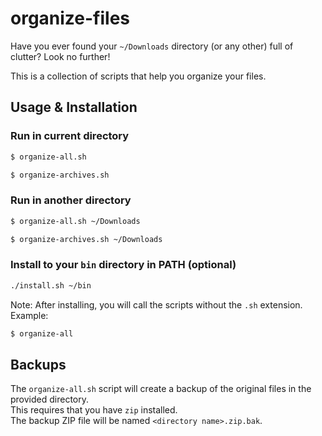 # organize-files

Have you ever found your `~/Downloads` directory (or any other) full of clutter?
Look no further!

This is a collection of scripts that help you organize your files.

## Usage & Installation

### Run in current directory

```bash
$ organize-all.sh
```

```bash
$ organize-archives.sh
```

### Run in another directory

```bash
$ organize-all.sh ~/Downloads
```

```bash
$ organize-archives.sh ~/Downloads
```

### Install to your `bin` directory in PATH (optional)

```bash
./install.sh ~/bin
```

Note: After installing, you will call the scripts without the `.sh` extension.
Example:
    
```bash
$ organize-all
```

## Backups

The `organize-all.sh` script will create a backup of the original files in the provided directory.  
This requires that you have `zip` installed.  
The backup ZIP file will be named `<directory name>.zip.bak`.